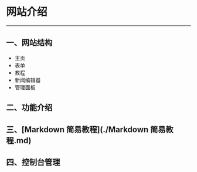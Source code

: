 # 网站介绍
---
## 一、网站结构
- 主页
- 表单
- 教程
- 新闻编辑器
- 管理面板

## 二、功能介绍

## 三、[Markdown 简易教程](./Markdown 简易教程.md)

## 四、控制台管理

